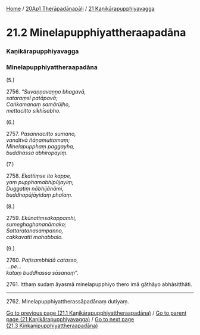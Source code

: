 
[Home](/) / [20Ap1 Therāpadānapāḷi](/tipitaka/20Ap1.md) / [21 Kaṇikārapupphiyavagga](/tipitaka/20Ap1/21.md)

# 21.2 Minelapupphiyattheraapadāna

### Kaṇikārapupphiyavagga

### Minelapupphiyattheraapadāna

(5.)

2756\. _“Suvaṇṇavaṇṇo bhagavā,_  
_sataraṃsī patāpavā;_  
_Caṅkamanaṃ samārūḷho,_  
_mettacitto sikhīsabho._  


(6.)

2757\. _Pasannacitto sumano,_  
_vanditvā ñāṇamuttamaṃ;_  
_Minelapupphaṃ paggayha,_  
_buddhassa abhiropayiṃ._  


(7.)

2758\. _Ekattiṃse ito kappe,_  
_yaṃ pupphamabhipūjayiṃ;_  
_Duggatiṃ nābhijānāmi,_  
_buddhapūjāyidaṃ phalaṃ._  


(8.)

2759\. _Ekūnatiṃsakappamhi,_  
_sumeghaghananāmako;_  
_Sattaratanasampanno,_  
_cakkavattī mahabbalo._  


(9.)

2760\. _Paṭisambhidā catasso,_  
_…pe…_  
_kataṃ buddhassa sāsanaṃ”._  


2761\. Itthaṃ sudaṃ āyasmā minelapupphiyo thero imā gāthāyo abhāsitthāti.

---

2762\. Minelapupphiyattherassāpadānaṃ dutiyaṃ.



[Go to previous page (21.1 Kaṇikārapupphiyattheraapadāna)](/tipitaka/20Ap1/21/21.1.md) / [Go to parent page (21 Kaṇikārapupphiyavagga)](/tipitaka/20Ap1/21.md) / [Go to next page (21.3 Kiṅkaṇipupphiyattheraapadāna)](/tipitaka/20Ap1/21/21.3.md)


